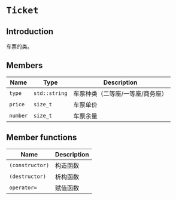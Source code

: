 # `Ticket`

## Introduction

车票的类。

## Members

Name|Type|Description
--|--|--
`type`|`std::string`|车票种类（二等座/一等座/商务座）
`price`|`size_t`|车票单价
`number`|`size_t`|车票余量

## Member functions

Name|Description
--|--
`(constructor)`|构造函数
`(destructor)`|析构函数
`operator=`|赋值函数
